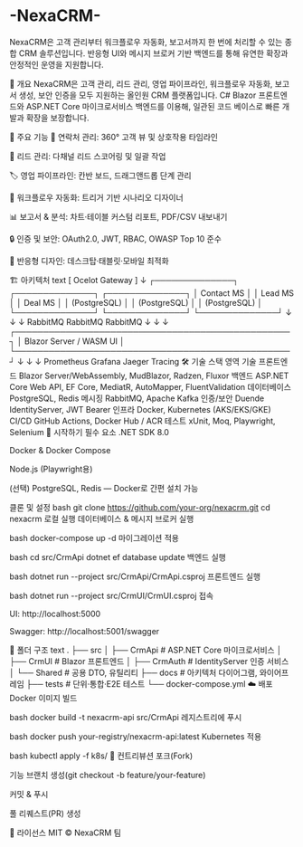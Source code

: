 # -NexaCRM-
NexaCRM은 고객 관리부터 워크플로우 자동화, 보고서까지 한 번에 처리할 수 있는 종합 CRM 솔루션입니다. 반응형 UI와 메시지 브로커 기반 백엔드를 통해 유연한 확장과 안정적인 운영을 지원합니다.

📝 개요
NexaCRM은 고객 관리, 리드 관리, 영업 파이프라인, 워크플로우 자동화, 보고서 생성, 보안 인증을 모두 지원하는 올인원 CRM 플랫폼입니다.
C# Blazor 프론트엔드와 ASP.NET Core 마이크로서비스 백엔드를 이용해, 일관된 코드 베이스로 빠른 개발과 확장을 보장합니다.

🚀 주요 기능
📇 연락처 관리: 360° 고객 뷰 및 상호작용 타임라인

💼 리드 관리: 다채널 리드 스코어링 및 일괄 작업

🏷️ 영업 파이프라인: 칸반 보드, 드래그앤드롭 단계 관리

🤖 워크플로우 자동화: 트리거 기반 시나리오 디자이너

📊 보고서 & 분석: 차트·테이블 커스텀 리포트, PDF/CSV 내보내기

🔒 인증 및 보안: OAuth2.0, JWT, RBAC, OWASP Top 10 준수

📱 반응형 디자인: 데스크탑·태블릿·모바일 최적화

🏗️ 아키텍처
text
[ Ocelot Gateway ] 
       ↓
┌──────────────┐   ┌──────────────┐   ┌──────────────┐
│ Contact MS   │   │ Lead MS      │   │ Deal MS      │
│ (PostgreSQL) │   │ (PostgreSQL) │   │ (PostgreSQL) │
└──────────────┘   └──────────────┘   └──────────────┘
       ↓                  ↓                  ↓
   RabbitMQ            RabbitMQ            RabbitMQ
       ↓                  ↓                  ↓
┌─────────────────────────────────────────────────┐
│           Blazor Server / WASM UI             │
└─────────────────────────────────────────────────┘
       ↓                  ↓                  ↓
 Prometheus         Grafana           Jaeger Tracing
🛠️ 기술 스택
영역	기술
프론트엔드	Blazor Server/WebAssembly, MudBlazor, Radzen, Fluxor
백엔드	ASP.NET Core Web API, EF Core, MediatR, AutoMapper, FluentValidation
데이터베이스	PostgreSQL, Redis
메시징	RabbitMQ, Apache Kafka
인증/보안	Duende IdentityServer, JWT Bearer
인프라	Docker, Kubernetes (AKS/EKS/GKE)
CI/CD	GitHub Actions, Docker Hub / ACR
테스트	xUnit, Moq, Playwright, Selenium
🏁 시작하기
필수 요소
.NET SDK 8.0

Docker & Docker Compose

Node.js (Playwright용)

(선택) PostgreSQL, Redis — Docker로 간편 설치 가능

클론 및 설정
bash
git clone https://github.com/your-org/nexacrm.git
cd nexacrm
로컬 실행
데이터베이스 & 메시지 브로커 실행

bash
docker-compose up -d
마이그레이션 적용

bash
cd src/CrmApi
dotnet ef database update
백엔드 실행

bash
dotnet run --project src/CrmApi/CrmApi.csproj
프론트엔드 실행

bash
dotnet run --project src/CrmUI/CrmUI.csproj
접속

UI: http://localhost:5000

Swagger: http://localhost:5001/swagger

📁 폴더 구조
text
.
├── src
│   ├── CrmApi        # ASP.NET Core 마이크로서비스
│   ├── CrmUI         # Blazor 프론트엔드
│   ├── CrmAuth       # IdentityServer 인증 서비스
│   └── Shared        # 공용 DTO, 유틸리티
├── docs              # 아키텍처 다이어그램, 와이어프레임
├── tests             # 단위·통합·E2E 테스트
└── docker-compose.yml
☁️ 배포
Docker 이미지 빌드

bash
docker build -t nexacrm-api src/CrmApi
레지스트리에 푸시

bash
docker push your-registry/nexacrm-api:latest
Kubernetes 적용

bash
kubectl apply -f k8s/
🤝 컨트리뷰션
포크(Fork)

기능 브랜치 생성(git checkout -b feature/your-feature)

커밋 & 푸시

풀 리퀘스트(PR) 생성

📄 라이선스
MIT © NexaCRM 팀

